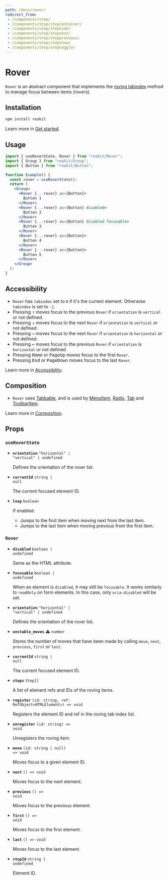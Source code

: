 ```yaml
---
path: /docs/rover/
redirect_from:
 - /components/step/
 - /components/step/stepcontainer/
 - /components/step/stephide/
 - /components/step/stepnext/
 - /components/step/stepprevious/
 - /components/step/stepshow/
 - /components/step/steptoggle/
---
```


# Rover

`Rover` is an abstract component that implements the [roving tabindex](https://www.w3.org/TR/wai-aria-practices-1.1/#kbd_roving_tabindex) method to manage focus between items (rovers).

<carbon-ad></carbon-ad>

## Installation

```sh
npm install reakit
```

Learn more in [Get started](/docs/get-started/).

## Usage

```jsx
import { useRoverState, Rover } from "reakit/Rover";
import { Group } from "reakit/Group";
import { Button } from "reakit/Button";

function Example() {
  const rover = useRoverState();
  return (
    <Group>
      <Rover {...rover} as={Button}>
        Button 1
      </Rover>
      <Rover {...rover} as={Button} disabled>
        Button 2
      </Rover>
      <Rover {...rover} as={Button} disabled focusable>
        Button 3
      </Rover>
      <Rover {...rover} as={Button}>
        Button 4
      </Rover>
      <Rover {...rover} as={Button}>
        Button 5
      </Rover>
    </Group>
  );
}
```

## Accessibility

- `Rover` has `tabindex` set to `0` if it's the current element. Otherwise `tabindex` is set to `-1`.
- Pressing <kbd>↑</kbd> moves focus to the previous `Rover` if `orientation` is `vertical` or not defined.
- Pressing <kbd>↓</kbd> moves focus to the next `Rover` if `orientation` is `vertical` or not defined.
- Pressing <kbd>→</kbd> moves focus to the next `Rover` if `orientation` is `horizontal` or not defined.
- Pressing <kbd>←</kbd> moves focus to the previous `Rover` if `orientation` is `horizontal` or not defined.
- Pressing <kbd>Home</kbd> or <kbd>PageUp</kbd> moves focus to the first `Rover`.
- Pressing <kbd>End</kbd> or <kbd>PageDown</kbd> moves focus to the last `Rover`.

Learn more in [Accessibility](/docs/accessibility/).

## Composition

- `Rover` uses [Tabbable](/docs/tabbable/), and is used by [MenuItem](/docs/menu/), [Radio](/docs/radio/), [Tab](/docs/tab/) and [ToolbarItem](/docs/toolbar/).

Learn more in [Composition](/docs/composition/#props-hooks).

## Props

<!-- Automatically generated -->

### `useRoverState`

- **`orientation`**
  <code>&#34;horizontal&#34; | &#34;vertical&#34; | undefined</code>

  Defines the orientation of the rover list.

- **`currentId`**
  <code>string | null</code>

  The current focused element ID.

- **`loop`**
  <code>boolean</code>

  If enabled:
  - Jumps to the first item when moving next from the last item.
  - Jumps to the last item when moving previous from the first item.

### `Rover`

- **`disabled`**
  <code>boolean | undefined</code>

  Same as the HTML attribute.

- **`focusable`**
  <code>boolean | undefined</code>

  When an element is `disabled`, it may still be `focusable`. It works
similarly to `readOnly` on form elements. In this case, only
`aria-disabled` will be set.

- **`orientation`**
  <code>&#34;horizontal&#34; | &#34;vertical&#34; | undefined</code>

  Defines the orientation of the rover list.

- **`unstable_moves`** <span title="Experimental">⚠️</span>
  <code>number</code>

  Stores the number of moves that have been made by calling `move`, `next`,
`previous`, `first` or `last`.

- **`currentId`**
  <code>string | null</code>

  The current focused element ID.

- **`stops`**
  <code>Stop[]</code>

  A list of element refs and IDs of the roving items.

- **`register`**
  <code>(id: string, ref: RefObject&#60;HTMLElement&#62;) =&#62; void</code>

  Registers the element ID and ref in the roving tab index list.

- **`unregister`**
  <code>(id: string) =&#62; void</code>

  Unregisters the roving item.

- **`move`**
  <code>(id: string | null) =&#62; void</code>

  Moves focus to a given element ID.

- **`next`**
  <code>() =&#62; void</code>

  Moves focus to the next element.

- **`previous`**
  <code>() =&#62; void</code>

  Moves focus to the previous element.

- **`first`**
  <code>() =&#62; void</code>

  Moves focus to the first element.

- **`last`**
  <code>() =&#62; void</code>

  Moves focus to the last element.

- **`stopId`**
  <code>string | undefined</code>

  Element ID.
